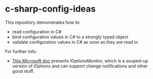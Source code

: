 # c-sharp-config-ideas

This repository demonstrates how to:
* read configuration in C#
* bind configuration values in C# to a strongly typed object
* validate configuration values in C# as soon as they are read in 

For further info:
* [This Microsoft doc](https://docs.microsoft.com/en-us/aspnet/core/fundamentals/configuration/options?view=aspnetcore-3.1#options-interfaces) presents IOptionsMonitor, which is a souped-up version of IOptions and can support change notifications and other good stuff.

